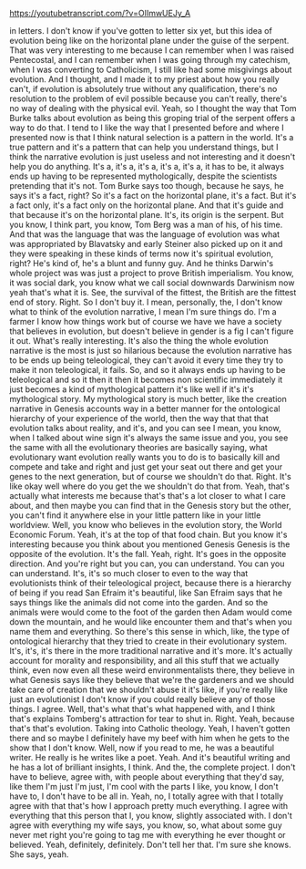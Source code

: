https://youtubetranscript.com/?v=OIImwUEJy_A

 in letters. I don't know if you've gotten to letter six yet, but this idea of evolution being like on the horizontal plane under the guise of the serpent. That was very interesting to me because I can remember when I was raised Pentecostal, and I can remember when I was going through my catechism, when I was converting to Catholicism, I still like had some misgivings about evolution. And I thought, and I made it to my priest about how you really can't, if evolution is absolutely true without any qualification, there's no resolution to the problem of evil possible because you can't really, there's no way of dealing with the physical evil. Yeah, so I thought the way that Tom Burke talks about evolution as being this groping trial of the serpent offers a way to do that. I tend to I like the way that I presented before and where I presented now is that I think natural selection is a pattern in the world. It's a true pattern and it's a pattern that can help you understand things, but I think the narrative evolution is just useless and not interesting and it doesn't help you do anything. It's a, it's a, it's a, it's a, it's a, it has to be, it always ends up having to be represented mythologically, despite the scientists pretending that it's not. Tom Burke says too though, because he says, he says it's a fact, right? So it's a fact on the horizontal plane, it's a fact. But it's a fact only, it's a fact only on the horizontal plane. And that it's guide and that because it's on the horizontal plane. It's, its origin is the serpent. But you know, I think part, you know, Tom Berg was a man of his, of his time. And that was the language that was the language of evolution was what was appropriated by Blavatsky and early Steiner also picked up on it and they were speaking in these kinds of terms now it's spiritual evolution, right? He's kind of, he's a blunt and funny guy. And he thinks Darwin's whole project was was just a project to prove British imperialism. You know, it was social dark, you know what we call social downwards Darwinism now yeah that's what it is. See, the survival of the fittest, the British are the fittest end of story. Right. So I don't buy it. I mean, personally, the, I don't know what to think of the evolution narrative, I mean I'm sure things do. I'm a farmer I know how things work but of course we have we have a society that believes in evolution, but doesn't believe in gender is a fig I can't figure it out. What's really interesting. It's also the thing the whole evolution narrative is the most is just so hilarious because the evolution narrative has to be ends up being teleological, they can't avoid it every time they try to make it non teleological, it fails. So, and so it always ends up having to be teleological and so it then it then it becomes non scientific immediately it just becomes a kind of mythological pattern it's like well if it's it's mythological story. My mythological story is much better, like the creation narrative in Genesis accounts way in a better manner for the ontological hierarchy of your experience of the world, then the way that that that evolution talks about reality, and it's, and you can see I mean, you know, when I talked about wine sign it's always the same issue and you, you see the same with all the evolutionary theories are basically saying, what evolutionary want evolution really wants you to do is to basically kill and compete and take and right and just get your seat out there and get your genes to the next generation, but of course we shouldn't do that. Right. It's like okay well where do you get the we shouldn't do that from. Yeah, that's actually what interests me because that's that's a lot closer to what I care about, and then maybe you can find that in the Genesis story but the other, you can't find it anywhere else in your little pattern like in your little worldview. Well, you know who believes in the evolution story, the World Economic Forum. Yeah, it's at the top of that food chain. But you know it's interesting because you think about you mentioned Genesis Genesis is the opposite of the evolution. It's the fall. Yeah, right. It's goes in the opposite direction. And you're right but you can, you can understand. You can you can understand. It's, it's so much closer to even to the way that evolutionists think of their teleological project, because there is a hierarchy of being if you read San Efraim it's beautiful, like San Efraim says that he says things like the animals did not come into the garden. And so the animals were would come to the foot of the garden then Adam would come down the mountain, and he would like encounter them and that's when you name them and everything. So there's this sense in which, like, the type of ontological hierarchy that they tried to create in their evolutionary system. It's, it's, it's there in the more traditional narrative and it's more. It's actually account for morality and responsibility, and all this stuff that we actually think, even now even all these weird environmentalists there, they believe in what Genesis says like they believe that we're the gardeners and we should take care of creation that we shouldn't abuse it it's like, if you're really like just an evolutionist I don't know if you could really believe any of those things. I agree. Well, that's what that's what happened with, and I think that's explains Tomberg's attraction for tear to shut in. Right. Yeah, because that's that's evolution. Taking into Catholic theology. Yeah, I haven't gotten there and so maybe I definitely have my beef with him when he gets to the show that I don't know. Well, now if you read to me, he was a beautiful writer. He really is he writes like a poet. Yeah. And it's beautiful writing and he has a lot of brilliant insights, I think. And the, the complete project. I don't have to believe, agree with, with people about everything that they'd say, like them I'm just I'm just, I'm cool with the parts I like, you know, I don't have to, I don't have to be all in. Yeah, no, I totally agree with that I totally agree with that that's how I approach pretty much everything. I agree with everything that this person that I, you know, slightly associated with. I don't agree with everything my wife says, you know, so, what about some guy never met right you're going to tag me with everything he ever thought or believed. Yeah, definitely, definitely. Don't tell her that. I'm sure she knows. She says, yeah.